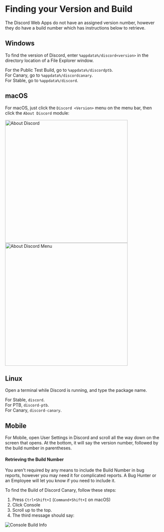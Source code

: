 # Finding your Version and Build
The Discord Web Apps do not have an assigned version number, however they do have a build number which has instructions below to retrieve.

## Windows
To find the version of Discord, enter `%appdata%/discord<version>` in the directory location of a File Explorer window.

For the Public Test Build, go to `%appdata%/discordptb`.  
For Canary, go to `%appdata%/discordcanary`.  
For Stable, go to `%appdata%/discord`.  

## macOS
For macOS, just click the `Discord <Version>` menu on the menu bar, then click the `About Discord` module:  

<img src="https://cdn.discordapp.com/attachments/252296452708106240/356152267679858688/Screen_Shot_2017-09-09_at_12.01.44_PM.png" alt="About Discord" style="width: 400px;"/>
<img src="https://cdn.discordapp.com/attachments/252296452708106240/356152439109582848/Screen_Shot_2017-09-09_at_12.02.01_PM.png" alt="About Discord Menu" style="width: 400px;"/>

## Linux
Open a terminal while Discord is running, and type the package name.

For Stable, `discord`.  
For PTB, `discord-ptb`.  
For Canary, `discord-canary`.  

## Mobile
For Mobile, open User Settings in Discord and scroll all the way down on the screen that opens. At the bottom, it will say the version number, followed by the build number in parentheses.

#### Retrieving the Build Number
You aren't required by any means to include the Build Number in bug reports, however you may need it for complicated reports. A Bug Hunter or an Employee will let you know if you need to include it.

To find the Build of Discord Canary, follow these steps:  
1. Press `Ctrl+Shift+I` (`Command+Shift+I` on macOS)
2. Click Console
3. Scroll up to the top.
4. The third message should say:  

![Console Build Info](https://cdn.discordapp.com/attachments/252296452708106240/356153419561435147/Screen_Shot_2017-09-09_at_12.06.19_PM.png)
